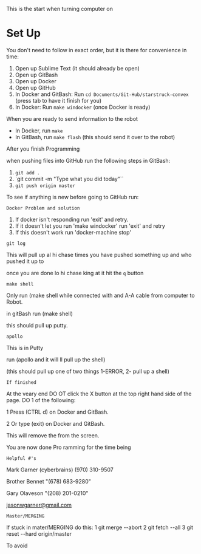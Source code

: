 This is the start when turning computer on

# Set Up

You don't need to follow in exact order, but it is there for convenience in time:

1. Open up Sublime Text  (it should already be open)
2. Open up GitBash
3. Open up Docker
4. Open up GitHub
5. In Docker and GitBash: Run `cd Documents/Git-Hub/starstruck-convex` (press tab to have it finish for you)
6. In Docker: Run `make windocker` (once Docker is ready)

When you are ready to send information to the robot

* In Docker, run `make`
* In GitBash, run `make flash` (this should send it over to the robot)

After you finish Programming

when pushing files into GitHub run the following steps in GitBash:

1. `git add .`
2. `git commit -m "Type what you did today"``
3. `git push origin master`

To see if anything is new before going to GitHub run:
```
Docker Problem and solution
```
1. If docker isn't responding run 'exit' and retry.
2. If it doesn't let you run 'make windocker' run 'exit' and retry
3. If this doesn't work run 'docker-machine stop'

```
git log
```

This will pull up al hi chase  times you have pushed something up and who pushed it up to 

once you are done lo hi chase king at it hit the `q` button


```
make shell
```

Only run (make shell while connected with and A-A cable from computer to Robot.

in gitBash run (make shell)

this should pull up putty.

```
apollo
```

This is in Putty

run (apollo and it will ll pull up the shell)

(this should pull up one of two things 1-ERROR, 2- pull up a shell)

```
If finished
```

At the veary end DO OT click the X button at the top right hand side of the page. DO 1 of the following:

 1 Press (CTRL d) on Docker and GitBash.

 2 Or type (exit) on Docker and GitBash.

This will remove the from the screen.

You are now done Pro ramming for the time being
```
Helpful #'s
```
Mark Garner (cyberbrains) (970) 310-9507

Brother Bennet "(678) 683-9280"

Gary Olaveson "(208) 201-0210"

jasonwgarner@gmail.com
```
Master/MERGING
```
If stuck in mater/MERGING do this:
  1 git merge --abort
  2 git fetch --all
  3 git reset --hard origin/master

To avoid